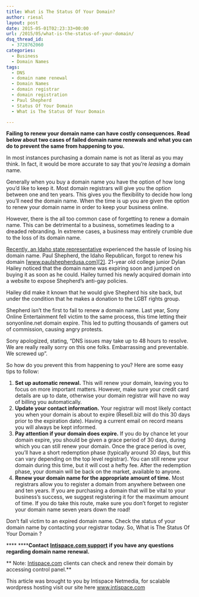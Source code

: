 ```yaml
---
title: What is The Status Of Your Domain?
author: riesal
layout: post
date: 2015-05-01T02:23:33+00:00
url: /2015/05/what-is-the-status-of-your-domain/
dsq_thread_id:
  - 3728762060
categories:
  - Business
  - Domain Names
tags:
  - DNS
  - domain name renewal
  - Domain Names
  - domain registrar
  - domain registration
  - Paul Shepherd
  - Status Of Your Domain
  - What is The Status Of Your Domain

---
```

**Failing to renew your domain name can have costly consequences. Read below about two cases of failed domain name renewals and what you can do to prevent the same from happening to you.**<span id="more-1423"></span>

In most instances purchasing a domain name is not as literal as you may think. In fact, it would be more accurate to say that you’re _leasing_ a domain name.

Generally when you buy a domain name you have the option of how long you’d like to keep it. Most domain registrars will give you the option between one and ten years. This gives you the flexibility to decide how long you’ll need the domain name. When the time is up you are given the option to renew your domain name in order to keep your business online.

However, there is the all too common case of forgetting to renew a domain name. This can be detrimental to a business, sometimes leading to a dreaded rebranding. In extreme cases, a business may entirely crumble due to the loss of its domain name.

[Recently, an Idaho state representative][1] experienced the hassle of losing his domain name. Paul Shepherd, the Idaho Republican, forgot to renew his domain [www.paulshepherdusa.com][2]. 21-year old college junior Dylan Hailey noticed that the domain name was expiring soon and jumped on buying it as soon as he could. Hailey turned his newly acquired domain into a website to expose Shepherd’s anti-gay policies.

Hailey did make it known that he would give Shepherd his site back, but under the condition that he makes a donation to the LGBT rights group.

Shepherd isn’t the first to fail to renew a domain name. Last year, Sony Online Entertainment fell victim to the same process, this time letting their sonyonline.net domain expire. This led to putting thousands of gamers out of commission, causing angry protests.

Sony apologized, stating, “DNS issues may take up to 48 hours to resolve. We are really really sorry on this one folks. Embarrassing and preventable. We screwed up”.

So how do you prevent this from happening to you? Here are some easy tips to follow:

  1. **Set up automatic renewal.** This will renew your domain, leaving you to focus on more important matters. However, make sure your credit card details are up to date, otherwise your domain registrar will have no way of billing you automatically.
  2. **Update your contact information.** Your registrar will most likely contact you when your domain is about to expire (Resell.biz will do this 30 days prior to the expiration date). Having a current email on record means you will always be kept informed.
  3. **Pay attention if your domain does expire.** If you do by chance let your domain expire, you should be given a grace period of 30 days, during which you can still renew your domain. Once the grace period is over, you’ll have a short redemption phase (typically around 30 days, but this can vary depending on the top level registrar). You can still renew your domain during this time, but it will cost a hefty fee. After the redemption phase, your domain will be back on the market, available to anyone.
  4. **Renew your domain name for the appropriate amount of time.** Most registrars allow you to register a domain from anywhere between one and ten years. If you are purchasing a domain that will be vital to your business’s success, we suggest registering it for the maximum amount of time. If you do take this route, make sure you don’t forget to register your domain name seven years down the road!

Don’t fall victim to an expired domain name. Check the status of your domain name by contacting your registrar today. So, What is The Status Of Your Domain ?

**** ******Contact** [**Intispace.com support**][3] **if you have any questions regarding domain name renewal.**

** Note: [Intispace.com][4] clients can check and renew their domain by accessing control panel.**

This article was brought to you by Intispace Netmedia, for scalable wordpress hosting visit our site here <a href="https://intispace.com/" target="_blank">www.intispace.com</a>

 [1]: http://motherboard.vice.com/read/activists-turned-an-anti-gay-politicians-website-into-an-lgbt-resource
 [2]: http://www.paulshepherdusa.com/
 [3]: http://intispace.com/contact-us
 [4]: http://intispace.com